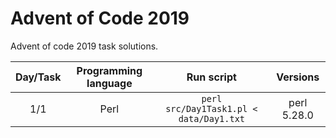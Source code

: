 # Advent of Code 2019

Advent of code 2019 task solutions.

| Day/Task | Programming language | Run script                              | Versions    |
|:--------:|:--------------------:|:---------------------------------------:|:-----------:|
| 1/1      | Perl                 | `perl src/Day1Task1.pl < data/Day1.txt` | perl 5.28.0 |
